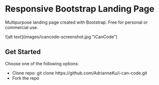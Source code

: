 <h1>Responsive Bootstrap Landing Page</h1>
<p>Multipurpose landing page created with Bootstrap. Free for personal or commercial use.</p>
![alt text](images/icancode-screenshot.jpg "iCanCode")
<h2>Get Started</h2>
<p>Choose one of the following options:</p>
<ul>
<li>Clone repo: git clone https://github.com/AdrianneKu/i-can-code.git</li>
<li>Fork the repo</li>
